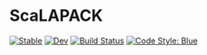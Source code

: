 # ScaLAPACK

[![Stable](https://img.shields.io/badge/docs-stable-blue.svg)](https://sideboard.github.io/ScaLAPACK.jl/stable/)
[![Dev](https://img.shields.io/badge/docs-dev-blue.svg)](https://sideboard.github.io/ScaLAPACK.jl/dev/)
[![Build Status](https://github.com/Sideboard/ScaLAPACK.jl/actions/workflows/CI.yml/badge.svg?branch=main)](https://github.com/Sideboard/ScaLAPACK.jl/actions/workflows/CI.yml?query=branch%3Amain)
[![Code Style: Blue](https://img.shields.io/badge/code%20style-blue-4495d1.svg)](https://github.com/invenia/BlueStyle)
